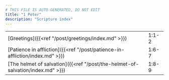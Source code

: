 ```yaml
---
# THIS FILE IS AUTO-GENERATED, DO NOT EDIT
title: "1 Peter"
description: "Scripture index"
---
```


|  |  |
| --- | --- |
| [Greetings]({{<ref "/post/greetings/index.md" >}}) | 1:1-2 |
| [Patience in affliction]({{<ref "/post/patience-in-affliction/index.md" >}}) | 1:6-7 |
| [The helmet of salvation]({{<ref "/post/the-helmet-of-salvation/index.md" >}}) | 1:8-9 |
